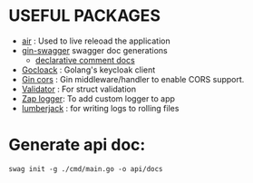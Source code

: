 # USEFUL PACKAGES
- [air](https://github.com/air-verse/air) : Used to live releoad the application
- [gin-swagger](https://github.com/swaggo/gin-swagger) swagger doc generations
    - [declarative comment docs](https://github.com/swaggo/swag/blob/master/README.md#how-to-use-it-with-gin)
- [Gocloack](https://github.com/Nerzal/gocloak) : Golang's keycloak client
- [Gin cors](github.com/gin-contrib/cors) : Gin middleware/handler to enable CORS support.
- [Validator](https://github.com/go-playground/validator) : For struct validation
- [Zap logger](https://github.com/uber-go/zap): To add custom logger to app
- [lumberjack](https://github.com/natefinch/lumberjack/tree/v2.2.1) : for writing logs to rolling files
# Generate api doc: 
`swag init -g ./cmd/main.go -o api/docs`
